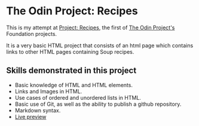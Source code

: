 # The Odin Project: Recipes

This is my attempt at [Project: Recipes](https://www.theodinproject.com/lessons/foundations-recipes), the first of [The Odin Project's](https://www.theodinproject.com/) Foundation projects.

It is a very basic HTML project that consists of an html page which contains links to other HTML pages containing Soup recipes.

## Skills demonstrated in this project

* Basic knowledge of HTML and HTML elements.
* Links and Images in HTML.
* Use cases of ordered and unordered lists in HTML.
* Basic use of Git, as well as the ability to publish a github repository.
* Markdown syntax.
* [Live preview](https://nonines.github.io/odin-recipes/)
